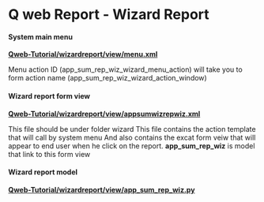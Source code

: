 
# **Q web Report - Wizard Report**

#### System main menu

****<u>Qweb-Tutorial/wizardreport/view/menu.xml</u>****

Menu action ID (app_sum_rep_wiz_wizard_menu_action) will take you to form action name (app_sum_rep_wiz_wizard_action_window)

#### Wizard report form view

**<u>Qweb-Tutorial/wizardreport/view/appsumwizrepwiz.xml</u>**

This file should be under folder wizard
This file contains the action template that will call by system menu
And also contains the excat form veiw that will appear to end user when he click on the report.
<b>app_sum_rep_wiz</b> is model that link to this form view

#### Wizard report model

**<u>Qweb-Tutorial/wizardreport/view/app_sum_rep_wiz.py</u>**

